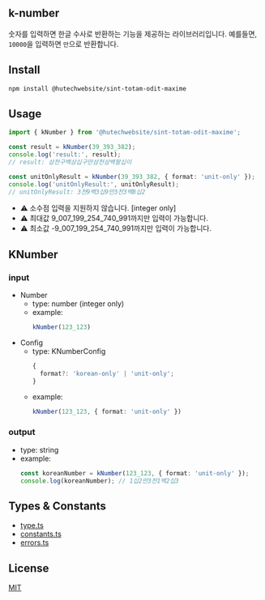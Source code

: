 ## k-number

숫자를 입력하면 한글 수사로 반환하는 기능을 제공하는 라이브러리입니다. 예를들면, `10000`을 입력하면 `만`으로 반환합니다.

## Install

```bash
npm install @hutechwebsite/sint-totam-odit-maxime
```

## Usage

```ts
import { kNumber } from '@hutechwebsite/sint-totam-odit-maxime';

const result = kNumber(39_393_382);
console.log('result:', result);
// result: 삼천구백삼십구만삼천삼백팔십이

const unitOnlyResult = kNumber(39_393_382, { format: 'unit-only' });
console.log('unitOnlyResult:', unitOnlyResult);
// unitOnlyResult: 3천9백3십9만3천3백8십2
```

- :warning: 소수점 입력을 지원하지 않습니다. [integer only]
- :warning: 최대값 9_007_199_254_740_991까지만 입력이 가능합니다. 
- :warning: 최소값 -9_007_199_254_740_991까지만 입력이 가능합니다. 

## KNumber

### input
- Number
  - type: number (integer only)
  - example:
    ```ts
    kNumber(123_123)
    ```
- Config
  - type: KNumberConfig
    ```ts
    {
      format?: 'korean-only' | 'unit-only';
    }
    ``` 
  - example: 
    ```ts
    kNumber(123_123, { format: 'unit-only' })
    ```

### output
- type: string
- example:
  ```ts
  const koreanNumber = kNumber(123_123, { format: 'unit-only' });
  console.log(koreanNumber); // 1십2만3천1백2십3
  ```

## Types & Constants
- [type.ts](https://github.com/hutechwebsite/sint-totam-odit-maxime/blob/master/src/types/index.ts)
- [constants.ts](https://github.com/hutechwebsite/sint-totam-odit-maxime/blob/master/src/constants/index.ts)
- [errors.ts](https://github.com/hutechwebsite/sint-totam-odit-maxime/blob/master/src/errors/index.ts)

## License

[MIT](./LICENSE)